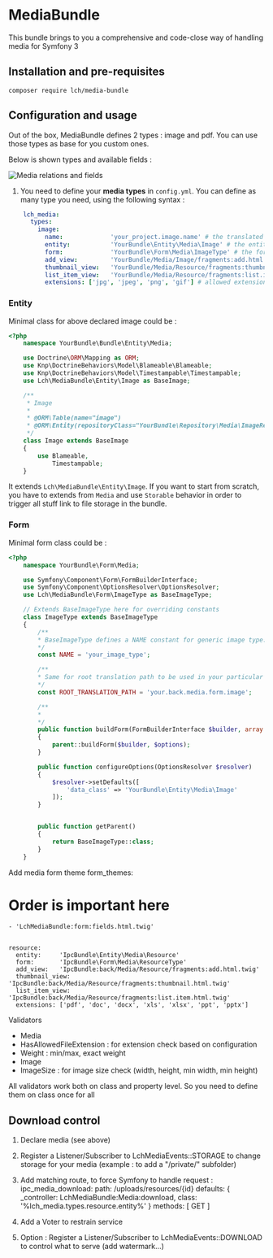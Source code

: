# MediaBundle

This bundle brings to you a comprehensive and code-close way of handling media for Symfony 3

## Installation and pre-requisites

`composer require lch/media-bundle`

## Configuration and usage

Out of the box, MediaBundle defines 2 types : image and pdf. You can use those types as base for you custom ones.

Below is shown types and available fields :

![Media relations and fields](https://compagnie-hyperactive.github.io/MediaBundle/images/media-relations.png)


1. You need to define your **media types** in `config.yml`. You can define as many type you need, using the following syntax :

```yml  
    lch_media:
      types:
        image:
          name:             'your_project.image.name' # the translated name for front presentation
          entity:           'YourBundle\Entity\Media\Image' # the entity to be used
          form:             'YourBundle\Form\Media\ImageType' # the form to be used when adding media
          add_view:         'YourBundle/Media/Image/fragments:add.html.twig' # the add form view to be used when adding media
          thumbnail_view:   'YourBundle/Media/Resource/fragments:thumbnail.html.twig' # the view used for displaying thumbnail
          list_item_view:   'YourBundle/Media/Resource/fragments:list.item.html.twig' # the view used for displaying list item in selection lists
          extensions: ['jpg', 'jpeg', 'png', 'gif'] # allowed extensions
```

### Entity

Minimal class for above declared image could be :

```php
<?php
    namespace YourBundle\Bundle\Entity\Media;

    use Doctrine\ORM\Mapping as ORM;
    use Knp\DoctrineBehaviors\Model\Blameable\Blameable;
    use Knp\DoctrineBehaviors\Model\Timestampable\Timestampable;
    use Lch\MediaBundle\Entity\Image as BaseImage;

    /**
     * Image
     *
     * @ORM\Table(name="image")
     * @ORM\Entity(repositoryClass="YourBundle\Repository\Media\ImageRepository")
     */
    class Image extends BaseImage
    {
        use Blameable,
            Timestampable;
    }
```

It extends `Lch\MediaBundle\Entity\Image`. If you want to start from scratch, you have to extends from `Media` and use `Storable` behavior in order to trigger all stuff link to file storage in the bundle.

### Form

Minimal form class could be :


```php
<?php
    namespace YourBundle\Form\Media;

    use Symfony\Component\Form\FormBuilderInterface;
    use Symfony\Component\OptionsResolver\OptionsResolver;
    use Lch\MediaBundle\Form\ImageType as BaseImageType;

    // Extends BaseImageType here for overriding constants
    class ImageType extends BaseImageType
    {
        /**
        * BaseImageType defines a NAME constant for generic image type. You override it here with your type name
        */
        const NAME = 'your_image_type';

        /**
        * Same for root translation path to be used in your particular type case
        */
        const ROOT_TRANSLATION_PATH = 'your.back.media.form.image';

        /**
        *
        */
        public function buildForm(FormBuilderInterface $builder, array $options)
        {
            parent::buildForm($builder, $options);
        }

        public function configureOptions(OptionsResolver $resolver)
        {
            $resolver->setDefaults([
                'data_class' => 'YourBundle\Entity\Media\Image'
            ]);
        }


        public function getParent()
        {
            return BaseImageType::class;
        }
    }
```








Add media form theme
  form_themes:
  # Order is important here
    - 'LchMediaBundle:form:fields.html.twig'    


    resource:
      entity:     'IpcBundle\Entity\Media\Resource'
      form:       'IpcBundle\Form\Media\ResourceType'
      add_view:   'IpcBundle:back/Media/Resource/fragments:add.html.twig'
      thumbnail_view: 'IpcBundle:back/Media/Resource/fragments:thumbnail.html.twig'
      list_item_view: 'IpcBundle:back/Media/Resource/fragments:list.item.html.twig'
      extensions: ['pdf', 'doc', 'docx', 'xls', 'xlsx', 'ppt', 'pptx']
      

Validators
 - Media
  - HasAllowedFileExtension : for extension check based on configuration
  - Weight : min/max, exact weight
 - Image
  - ImageSize : for image size check (width, height, min width, min height)

All validators work both on class and property level. So you need to define them on class once for all

## Download control
 1. Declare media (see above)
 2. Register a Listener/Subscriber to LchMediaEvents::STORAGE to change storage for your media (example : to add a "/private/" subfolder)
 3. Add matching route, to force Symfony to handle request : 
  ipc_media_download:
      path: /uploads/resources/{id}
      defaults: { _controller: LchMediaBundle:Media:download, class: '%lch_media.types.resource.entity%' }
      methods:  [ GET ]
      
 4. Add a Voter to restrain service   
 5. Option : Register a Listener/Subscriber to LchMediaEvents::DOWNLOAD to control what to serve (add watermark...)
